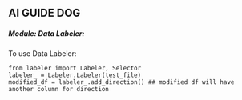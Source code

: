 ## AI GUIDE DOG



##### Module: Data Labeler:
To use Data Labeler: 

```
from labeler import Labeler, Selector
labeler_ = Labeler.Labeler(test_file)
modified_df = labeler_.add_direction() ## modified df will have another column for direction

```
